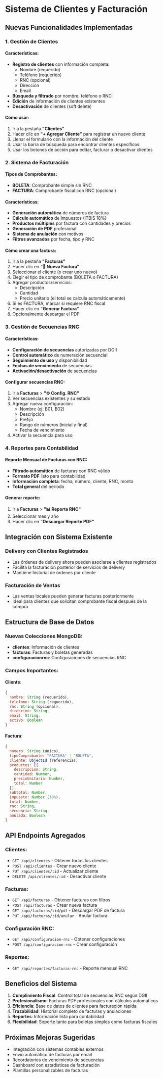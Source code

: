 # Sistema de Clientes y Facturación

## Nuevas Funcionalidades Implementadas

### 1. Gestión de Clientes

#### Características:
- **Registro de clientes** con información completa:
  - Nombre (requerido)
  - Teléfono (requerido)
  - RNC (opcional)
  - Dirección
  - Email
- **Búsqueda y filtrado** por nombre, teléfono o RNC
- **Edición** de información de clientes existentes
- **Desactivación** de clientes (soft delete)

#### Cómo usar:
1. Ir a la pestaña **"Clientes"**
2. Hacer clic en **"+ Agregar Cliente"** para registrar un nuevo cliente
3. Llenar el formulario con la información del cliente
4. Usar la barra de búsqueda para encontrar clientes específicos
5. Usar los botones de acción para editar, facturar o desactivar clientes

### 2. Sistema de Facturación

#### Tipos de Comprobantes:
- **BOLETA**: Comprobante simple sin RNC
- **FACTURA**: Comprobante fiscal con RNC (opcional)

#### Características:
- **Generación automática** de números de factura
- **Cálculo automático** de impuestos (ITBIS 18%)
- **Productos múltiples** por factura con cantidades y precios
- **Generación de PDF** profesional
- **Sistema de anulación** con motivos
- **Filtros avanzados** por fecha, tipo y RNC

#### Cómo crear una factura:
1. Ir a la pestaña **"Facturas"**
2. Hacer clic en **"📄 Nueva Factura"**
3. Seleccionar el cliente (o crear uno nuevo)
4. Elegir el tipo de comprobante (BOLETA o FACTURA)
5. Agregar productos/servicios:
   - Descripción
   - Cantidad
   - Precio unitario (el total se calcula automáticamente)
6. Si es FACTURA, marcar si requiere RNC fiscal
7. Hacer clic en **"Generar Factura"**
8. Opcionalmente descargar el PDF

### 3. Gestión de Secuencias RNC

#### Características:
- **Configuración de secuencias** autorizadas por DGII
- **Control automático** de numeración secuencial
- **Seguimiento de uso** y disponibilidad
- **Fechas de vencimiento** de secuencias
- **Activación/desactivación** de secuencias

#### Configurar secuencias RNC:
1. Ir a **Facturas** > **"⚙️ Config. RNC"**
2. Ver secuencias existentes y su estado
3. Agregar nueva configuración:
   - Nombre (ej: B01, B02)
   - Descripción
   - Prefijo
   - Rango de números (inicial y final)
   - Fecha de vencimiento
4. Activar la secuencia para uso

### 4. Reportes para Contabilidad

#### Reporte Mensual de Facturas con RNC:
- **Filtrado automático** de facturas con RNC válido
- **Formato PDF** listo para contabilidad
- **Información completa**: fecha, número, cliente, RNC, monto
- **Total general** del período

#### Generar reporte:
1. Ir a **Facturas** > **"📊 Reporte RNC"**
2. Seleccionar mes y año
3. Hacer clic en **"Descargar Reporte PDF"**

## Integración con Sistema Existente

### Delivery con Clientes Registrados
- Las órdenes de delivery ahora pueden asociarse a clientes registrados
- Facilita la facturación posterior de servicios de delivery
- Mantiene historial de órdenes por cliente

### Facturación de Ventas
- Las ventas locales pueden generar facturas posteriormente
- Ideal para clientes que solicitan comprobante fiscal después de la compra

## Estructura de Base de Datos

### Nuevas Colecciones MongoDB:
- **clientes**: Información de clientes
- **facturas**: Facturas y boletas generadas
- **configuracionrnc**: Configuraciones de secuencias RNC

### Campos Importantes:

#### Cliente:
```javascript
{
  nombre: String (requerido),
  telefono: String (requerido),
  rnc: String (opcional),
  direccion: String,
  email: String,
  activo: Boolean
}
```

#### Factura:
```javascript
{
  numero: String (único),
  tipoComprobante: "FACTURA" | "BOLETA",
  cliente: ObjectId (referencia),
  productos: [{
    descripcion: String,
    cantidad: Number,
    precioUnitario: Number,
    total: Number
  }],
  subtotal: Number,
  impuesto: Number (18%),
  total: Number,
  rnc: String,
  secuencia: String,
  anulada: Boolean
}
```

## API Endpoints Agregados

### Clientes:
- `GET /api/clientes` - Obtener todos los clientes
- `POST /api/clientes` - Crear nuevo cliente
- `PUT /api/clientes/:id` - Actualizar cliente
- `DELETE /api/clientes/:id` - Desactivar cliente

### Facturas:
- `GET /api/facturas` - Obtener facturas con filtros
- `POST /api/facturas` - Crear nueva factura
- `GET /api/facturas/:id/pdf` - Descargar PDF de factura
- `PUT /api/facturas/:id/anular` - Anular factura

### Configuración RNC:
- `GET /api/configuracion-rnc` - Obtener configuraciones
- `POST /api/configuracion-rnc` - Crear configuración

### Reportes:
- `GET /api/reportes/facturas-rnc` - Reporte mensual RNC

## Beneficios del Sistema

1. **Cumplimiento Fiscal**: Control total de secuencias RNC según DGII
2. **Profesionalismo**: Facturas PDF profesionales con cálculos automáticos
3. **Eficiencia**: Base de datos de clientes para facturación rápida
4. **Trazabilidad**: Historial completo de facturas y anulaciones
5. **Reportes**: Información lista para contabilidad
6. **Flexibilidad**: Soporte tanto para boletas simples como facturas fiscales

## Próximas Mejoras Sugeridas

- Integración con sistemas contables externos
- Envío automático de facturas por email
- Recordatorios de vencimiento de secuencias
- Dashboard con estadísticas de facturación
- Plantillas personalizables de facturas
